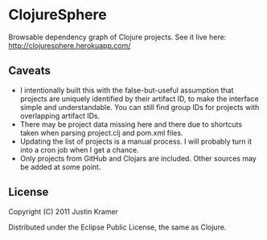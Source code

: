 # ClojureSphere

Browsable dependency graph of Clojure projects. See it live here: http://clojuresphere.herokuapp.com/

## Caveats

* I intentionally built this with the false-but-useful assumption that projects are uniquely identified by their artifact ID, to make the interface simple and understandable. You can still find group IDs for projects with overlapping artifact IDs.
* There may be project data missing here and there due to shortcuts taken when parsing project.clj and pom.xml files.
* Updating the list of projects is a manual process. I will probably turn it into a cron job when I get a chance.
* Only projects from GitHub and Clojars are included. Other sources may be added at some point.

## License

Copyright (C) 2011 Justin Kramer

Distributed under the Eclipse Public License, the same as Clojure.
